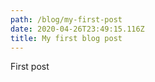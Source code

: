 ```yaml
---
path: /blog/my-first-post
date: 2020-04-26T23:49:15.116Z
title: My first blog post
---
```

First post